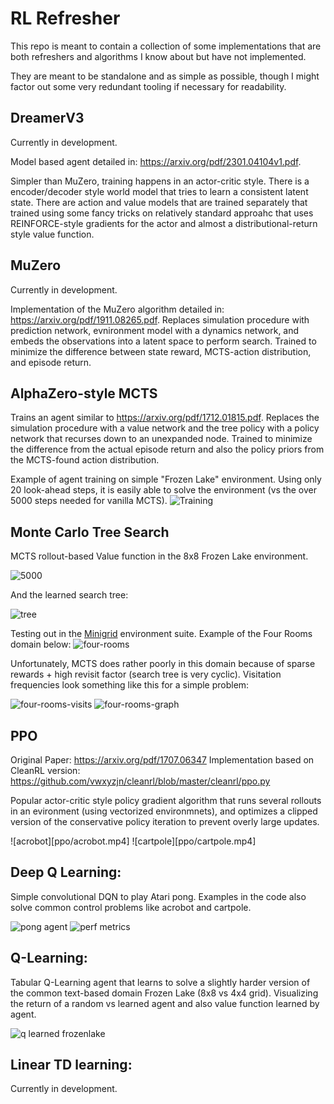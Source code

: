# RL Refresher

This repo is meant to contain a collection of some implementations that are both refreshers and algorithms I know about but have not implemented. 

They are meant to be standalone and as simple as possible, though I might factor out some very redundant tooling if necessary for readability.


## DreamerV3

Currently in development.

Model based agent detailed in: https://arxiv.org/pdf/2301.04104v1.pdf.

Simpler than MuZero, training happens in an actor-critic style. There is a encoder/decoder style world model that tries to learn a consistent latent state. There are action and value models that are trained separately that trained using some fancy tricks on relatively standard approahc that uses REINFORCE-style gradients for the actor and almost a distributional-return style value function.


## MuZero

Currently in development.

Implementation of the MuZero algorithm detailed in: https://arxiv.org/pdf/1911.08265.pdf. Replaces simulation procedure with prediction network, evnironment model with a dynamics network, and embeds the observations into a latent space to perform search. Trained to minimize the difference between state reward, MCTS-action distribution, and episode return.


## AlphaZero-style MCTS

Trains an agent similar to https://arxiv.org/pdf/1712.01815.pdf. Replaces the simulation procedure with a value network and the tree policy with a policy network that recurses down to an unexpanded node. Trained to minimize the difference from the actual episode return and also the policy priors from the MCTS-found action distribution.


Example of agent training on simple "Frozen Lake" environment. Using only 20 look-ahead steps, it is easily able to solve the environment (vs the over 5000 steps needed for vanilla MCTS).
![Training](mcts-alpha-zero/frozen_lake/trained_network.PNG)



## Monte Carlo Tree Search

MCTS rollout-based Value function in the 8x8 Frozen Lake environment.

![5000](mcts/frozen-lake/value-5000.png)

And the learned search tree:

![tree](mcts/frozen-lake/visit-tree.png)


Testing out in the [Minigrid](https://github.com/Farama-Foundation/Minigrid/blob/master/minigrid/minigrid_env.py) environment suite. Example of the Four Rooms domain below:
![four-rooms](mcts/four-rooms/env.png)

Unfortunately, MCTS does rather poorly in this domain because of sparse rewards + high revisit factor (search tree is very cyclic). Visitation frequencies look something like this for a simple problem:

![four-rooms-visits](mcts/four-rooms/visits.png)
![four-rooms-graph](mcts/four-rooms/visit-graph.png)

## PPO 
Original Paper: https://arxiv.org/pdf/1707.06347
Implementation based on CleanRL version: https://github.com/vwxyzjn/cleanrl/blob/master/cleanrl/ppo.py

Popular actor-critic style policy gradient algorithm that runs several rollouts in an evironment (using vectorized
environmnets), and optimizes a clipped version of the conservative policy iteration to prevent overly large updates.

![acrobot][ppo/acrobot.mp4]
![cartpole][ppo/cartpole.mp4]

## Deep Q Learning:

Simple convolutional DQN to play Atari pong. Examples in the code also solve common control problems like acrobot and cartpole.

![pong agent](deep-q-learning/pong/eval.gif)
![perf metrics](deep-q-learning/pong/tensorboard.PNG)

## Q-Learning:

Tabular Q-Learning agent that learns to solve a slightly harder version of the common text-based domain Frozen Lake (8x8 vs 4x4 grid). Visualizing the return of a random vs learned agent and also value function learned by agent.

![q learned frozenlake](q-learning/frozen_lake/plots.png)

## Linear TD learning:

Currently in development.
